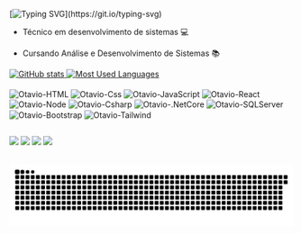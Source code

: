  [![Typing SVG](https://readme-typing-svg.demolab.com?font=Fira+Code&weight=700&size=25&pause=1000&color=E7EFC7&width=435&lines=Seja+bem-vindo+ao+meu+perfil!;Eu+sou+Ot%C3%A1vio.)](https://git.io/typing-svg)


- Técnico em desenvolvimento de sistemas 💻
- Cursando Análise e Desenvolvimento de Sistemas 📚

  <div>
    <a href="https://beacons.ai/chininha-03" >
<img src="https://github-readme-stats-git-masterrstaa-rickstaa.vercel.app/api?username=chininha-03&hide_title=true&show_icons=true&include_all_commits=false&count_private=true&line_height=25&hide=issues&bg_color=000&title_color=FF00F6&text_color=FFF&border_radius=3&border_color=36123c&icon_color=FF00F6&theme=moltack" alt="GitHub stats">

  <a href="https://github.com/mari4souza/github-readme-stats">
    <img src="https://github-readme-stats-git-masterrstaa-rickstaa.vercel.app/api/top-langs/?username=chininha-03&line_height=10&card_width=290&layout=compact&hide_title=false&count_private=true&langs_count=4&show_icons=true&title_color=FF00F6&hide=html,scss,less&bg_color=000&text_color=8B8B8B&border_radius=3&border_color=561760&count_private=true" alt="Most Used Languages">
  </a>
  
  </div>
  <div style="display: inline_block"><br>
<img align="center" alt="Otavio-HTML" height="30" width="40" src="https://cdn.jsdelivr.net/gh/devicons/devicon@latest/icons/html5/html5-original.svg" />
<img align="center" alt="Otavio-Css" height="30" width="40" src="https://cdn.jsdelivr.net/gh/devicons/devicon@latest/icons/css3/css3-original.svg" />
<img align="center" alt="Otavio-JavaScript" height="30" width="40" src="https://cdn.jsdelivr.net/gh/devicons/devicon@latest/icons/javascript/javascript-original.svg" />
<img align="center" alt="Otavio-React" height="30" width="40" src="https://cdn.jsdelivr.net/gh/devicons/devicon@latest/icons/react/react-original.svg" />
<img align="center" alt="Otavio-Node" height="30" width="40" src="https://cdn.jsdelivr.net/gh/devicons/devicon@latest/icons/nodejs/nodejs-plain.svg" />
<img align="center" alt="Otavio-Csharp" height="30" width="40" src="https://cdn.jsdelivr.net/gh/devicons/devicon@latest/icons/csharp/csharp-original.svg" />
<img align="center" alt="Otavio-.NetCore" height="30" width="40" src="https://cdn.jsdelivr.net/gh/devicons/devicon@latest/icons/dotnetcore/dotnetcore-original.svg" />
<img align="center" alt="Otavio-SQLServer" height="30" width="40" src="https://cdn.jsdelivr.net/gh/devicons/devicon@latest/icons/microsoftsqlserver/microsoftsqlserver-original.svg" />
<img align="center" alt="Otavio-Bootstrap" height="30" width="40" src="https://cdn.jsdelivr.net/gh/devicons/devicon@latest/icons/bootstrap/bootstrap-original.svg" />
<img align="center" alt="Otavio-Tailwind" height="30" width="40" src="https://cdn.jsdelivr.net/gh/devicons/devicon@latest/icons/tailwindcss/tailwindcss-original.svg" />
</div>

##

<div> 
  
  <a href="https://instagram.com/otavio.mariae" target="_blank"><img src="https://img.shields.io/badge/-Instagram-%23E4405F?style=for-the-badge&logo=instagram&logoColor=white" target="_blank"></a>
 <a href="https://discordapp.com/users/406054806512205825" target="_blank"><img src="https://img.shields.io/badge/Discord-7289DA?style=for-the-badge&logo=discord&logoColor=white" target="_blank"></a> 
  <a href = "mailto:tatazinhoow@gmail.com"><img src="https://img.shields.io/badge/-Gmail-%23333?style=for-the-badge&logo=gmail&logoColor=white" target="_blank"></a>
  <a href="https://www.linkedin.com/in/otávio-ribeiro-cataneo-978b40270" target="_blank"><img src="https://img.shields.io/badge/-LinkedIn-%230077B5?style=for-the-badge&logo=linkedin&logoColor=white" target="_blank"></a> 
</div>
<br>

<picture align="center">
  <source media="(prefers-color-scheme: dark)" srcset="https://raw.githubusercontent.com/chininha-03/chininha-03/output/github-contribution-grid-snake-dark.svg">
  <source media="(prefers-color-scheme: light)" srcset="https://raw.githubusercontent.com/chininha-03/chininha-03/output/github-contribution-grid-snake-dark.svg">
  <img align="center" alt="github contribution grid snake animation" src="https://raw.githubusercontent.com/chininha-03/chininha-03/output/github-contribution-grid-snake.svg">
</picture>
